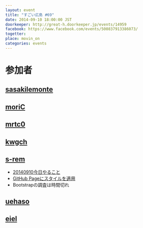 ```yaml
---
layout: event
title: "すごい広島 #69"
date: 2014-09-10 18:00:00 JST
doorkeeper: http://great-h.doorkeeper.jp/events/14959
facebook: https://www.facebook.com/events/500837913386073/
togetter:
place: movin_on
categories: events
---
```


# 参加者


## [sasakilemonte](https://github.com/sasakilemonte)


## [moriC](https://github.com/moriC)


## [mrtc0](http://twitter.com/mrtc0)


## [kwgch](https://github.com/kwgch)


## [s-rem](https://github.com/s-rem)
* [20140910今日やること](https://github.com/great-h/great-h.github.io/issues/1219)
* [GitHub Pageにスタイルを適用](https://github.com/s-rem/great-h-rep/blob/gh-pages/githubcom.md)
* Bootstrapの調査は時間切れ

## [uehaso](https://github.com/uehaso)


## [eiel](http://eiel.info/)
